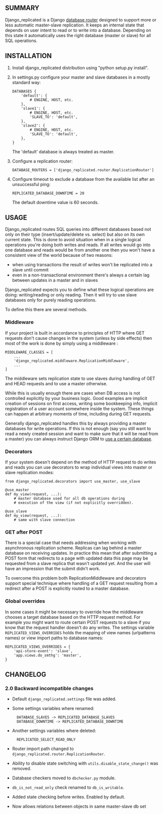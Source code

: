 ## SUMMARY

Django_replicated is a Django [database router][1] designed to support more or
less automatic master-slave replication. It keeps an internal state that
depends on user intent to read or to write into a database. Depending on this
state it automatically uses the right database (master or slave) for all
SQL operations.

[1]: http://docs.djangoproject.com/en/dev/topics/db/multi-db/#topics-db-multi-db-routing


## INSTALLATION

1.  Install django_replicated distribution using "python setup.py install".

1.  In settings.py configure your master and slave databases in a mostly standard way:

        DATABASES {
            'default': {
                # ENGINE, HOST, etc.
            },
            'slave1': {
                # ENGINE, HOST, etc.
                'SLAVE_TO': 'default',
            },
            'slave2': {
                # ENGINE, HOST, etc.
                'SLAVE_TO': 'default',
            },
        }

    The 'default' database is always treated as master.

1.  Configure a replication router:

        DATABASE_ROUTERS = ['django_replicated.router.ReplicationRouter']

1.  Configure timeout to exclude a database from the available list after an
    unsuccessful ping:

        REPLICATED_DATABASE_DOWNTIME = 20

    The default downtime value is 60 seconds.


## USAGE

Django_replicated routes SQL queries into different databases based not only on
their type (insert/update/delete vs. select) but also on its own current state.
This is done to avoid situation when in a single logical operations you're
doing both writes and reads. If all writes would go into one database and reads
would be from another one then you won't have a consistent view of the world
because of two reasons:

- when using transactions the result of writes won't be replicated into a slave
  until commit
- even in a non-transactional environment there's always a certain lag between
  updates in a master and in slaves

Django_replicated expects you to define what these logical operations are
doing: writing/reading or only reading. Then it will try to use slave databases
only for purely reading operations.

To define this there are several methods.


### Middleware

If your project is built in accordance to principles of HTTP where GET requests
don't cause changes in the system (unless by side effects) then most of the
work is done by simply using a middleware :

    MIDDLEWARE_CLASSES = [
        ...
        'django_replicated.middleware.ReplicationMiddleware',
        ...
    ]

The middleware sets replication state to use slaves during handling of GET and
HEAD requests and to use a master otherwise.

While this is usually enough there are cases when DB access is not controlled
explicitly by your business logic. Good examples are implicit creation of
sessions on first access, writing some bookkeeping info, implicit registration
of a user account somewhere inside the system. These things can happen at
arbitrary moments of time, including during GET requests.

Generally django_replicated handles this by always providing a master databases
for write operations. If this is not enough (say you still want to read a
newly created session and want to make sure that it will be read from a master)
you can always instruct Django ORM to [use a certain database][2].

[2]: http://docs.djangoproject.com/en/dev/topics/db/multi-db/#manually-selecting-a-database


### Decorators

If your system doesn't depend on the method of HTTP request to do writes and
reads you can use decorators to wrap individual views into master or slave
replication modes:

    from django_replicated.decorators import use_master, use_slave

    @use_master
    def my_view(request, ...):
        # master database used for all db operations during
        # execution of the view (if not explicitly overridden).

    @use_slave
    def my_view(request, ...):
        # same with slave connection


### GET after POST

There is a special case that needs addressing when working with asynchronous
replication scheme. Replicas can lag behind a master database on receiving
updates. In practice this mean that after submitting a POST form that redirects
to a page with updated data this page may be requested from a slave replica
that wasn't updated yet. And the user will have an impression that the submit
didn't work.

To overcome this problem both ReplicationMiddleware and decorators support
special technique where handling of a GET request resulting from a redirect
after a POST is explicitly routed to a master database.


### Global overrides

In some cases it might be necessary to override how the middleware chooses
a target database based on the HTTP request method. For example you might want to
route certain POST requests to a slave if you know that the request handler
doesn't do any writes. The settings variable `REPLICATED_VIEWS_OVERRIDES` holds
the mapping of view names (urlpatterns names) or view import paths to database
names:

    REPLICATED_VIEWS_OVERRIDES = {
        'api-store-event': 'slave',
        'app.views.do_smthg': 'master',
    }


## CHANGELOG

### 2.0 Backward incompatible changes
* Default `django_replicated.settings` file was added.
* Some settings variables where renamed:

        DATABASE_SLAVES -> REPLICATED_DATABASE_SLAVES
        DATABASE_DOWNTIME -> REPLICATED_DATABASE_DOWNTIME
* Another settings variables where deleted:

        REPLICATED_SELECT_READ_ONLY
* Router import path changed to `django_replicated.router.ReplicationRouter`.
* Ability to disable state switching with `utils.disable_state_change()` was removed.
* Database checkers moved to `dbchecker.py` module.
* `db_is_not_read_only` check renamed to `db_is_writable`.
* Added state checking before writes. Enabled by default.
* Now allows relations between objects in same master-slave db set
